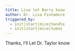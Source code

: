 ```yaml
---
title: Lisa let Barry know
author: Dr. Lisa Finnamore
triggered_by:
  - init|start|mice|handle
  - init|start|mice|tubes
---
```


Thanks, I’ll Let Dr. Taylor know
